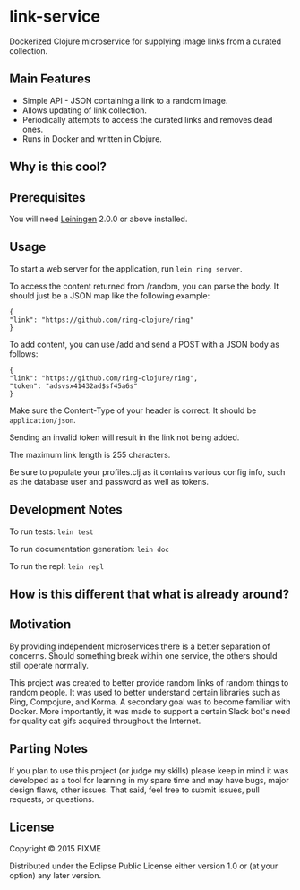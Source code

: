 # link-service

Dockerized Clojure microservice for supplying image links from a curated collection.

## Main Features

* Simple API - JSON containing a link to a random image.
* Allows updating of link collection.
* Periodically attempts to access the curated links and removes dead ones.
* Runs in Docker and written in Clojure.

## Why is this cool?



## Prerequisites

You will need [Leiningen][] 2.0.0 or above installed.

[leiningen]: https://github.com/technomancy/leiningen

## Usage

To start a web server for the application, run `lein ring server`.

To access the content returned from /random, you can parse the body. It should just be a JSON map like the following example:

```
{
"link": "https://github.com/ring-clojure/ring"
}
```

To add content, you can use /add and send a POST with a JSON body as follows:

```
{
"link": "https://github.com/ring-clojure/ring",
"token": "adsvsx41432ad$sf45a6s"
}
```

Make sure the Content-Type of your header is correct. It should be `application/json`.

Sending an invalid token will result in the link not being added.

The maximum link length is 255 characters.

Be sure to populate your profiles.clj as it contains various config info, such as the database user and password as well as tokens.

## Development Notes

To run tests: `lein test`

To run documentation generation: `lein doc`

To run the repl: `lein repl`

## How is this different that what is already around?

## Motivation

By providing independent microservices there is a better separation of concerns. Should something break within one service, the others should still operate normally.

This project was created to better provide random links of random things to random people. It was used to better understand certain libraries such as Ring, Compojure, and Korma. A secondary goal was to become familiar with Docker. More importantly, it was made to support a certain Slack bot's need for quality cat gifs acquired throughout the Internet.

## Parting Notes

If you plan to use this project (or judge my skills) please keep in mind it was developed as a tool for learning in my spare time and may have bugs, major design flaws, other issues. That said, feel free to submit issues, pull requests, or questions.

## License

Copyright © 2015 FIXME

Distributed under the Eclipse Public License either version 1.0 or (at
your option) any later version.
